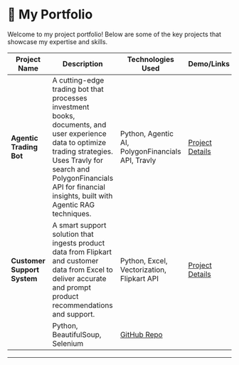 
# 🚀 My Portfolio

Welcome to my project portfolio! Below are some of the key projects that showcase my expertise and skills.

| **Project Name**                        | **Description**                                                                                                                                                                                                                             | **Technologies Used**                             | **Demo/Links**       |
| --------------------------------------- | ------------------------------------------------------------------------------------------------------------------------------------------------------------------------------------------------------------------------------------------- | ------------------------------------------------- | -------------------- |
| **Agentic Trading Bot**                 | A cutting-edge trading bot that processes investment books, documents, and user experience data to optimize trading strategies. Uses Travly for search and PolygonFinancials API for financial insights, built with Agentic RAG techniques. | Python, Agentic AI, PolygonFinancials API, Travly | [Project Details](#) |
| **Customer Support System**             | A smart support solution that ingests product data from Flipkart and customer data from Excel to deliver accurate and prompt product recommendations and support.                                                                           | Python, Excel, Vectorization, Flipkart API        | [Project Details](#) |
                                                                                                                                                     | Python, BeautifulSoup, Selenium                   | [GitHub Repo](#)     |

---

